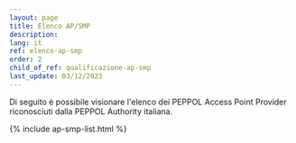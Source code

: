 ```yaml
---
layout: page
title: Elenco AP/SMP
description:
lang: it
ref: elenco-ap-smp
order: 2
child_of_ref: qualificazione-ap-smp
last_update: 03/12/2023
---
```


Di seguito è possibile visionare l'elenco dei PEPPOL Access Point Provider
riconosciuti dalla PEPPOL Authority italiana.

{% include ap-smp-list.html %}
